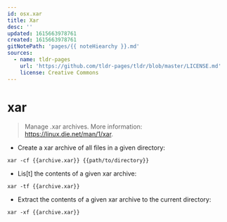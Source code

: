 ```yaml
---
id: osx.xar
title: Xar
desc: ''
updated: 1615663978761
created: 1615663978761
gitNotePath: 'pages/{{ noteHiearchy }}.md'
sources:
  - name: tldr-pages
    url: 'https://github.com/tldr-pages/tldr/blob/master/LICENSE.md'
    license: Creative Commons
---
```

# xar

> Manage .xar archives.
> More information: <https://linux.die.net/man/1/xar>.

- Create a xar archive of all files in a given directory:

`xar -cf {{archive.xar}} {{path/to/directory}}`

- Lis[t] the contents of a given xar archive:

`xar -tf {{archive.xar}}`

- Extract the contents of a given xar archive to the current directory:

`xar -xf {{archive.xar}}`

